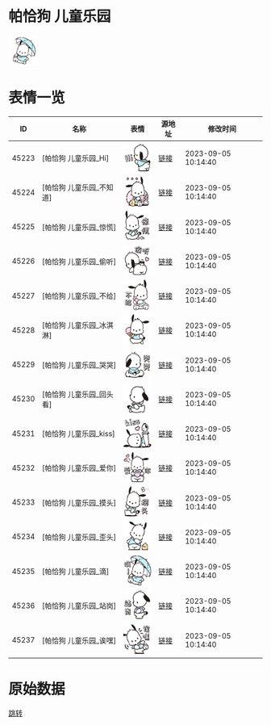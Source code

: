 # 帕恰狗 儿童乐园

<img src="./cover.png" height="60" alt="cover" />

# 表情一览

|ID|名称|表情|源地址|修改时间|
|----|----|----|----|----|
|45223|[帕恰狗 儿童乐园_Hi]|<img src="./pic/045223_%5B帕恰狗 儿童乐园_Hi%5D.png" height="60" alt="Hi"/>|[链接](https://i0.hdslb.com/bfs/garb/b84f9a20d6f176953c2bdb979fe55551cddfced5.png)|2023-09-05 10:14:40|
|45224|[帕恰狗 儿童乐园_不知道]|<img src="./pic/045224_%5B帕恰狗 儿童乐园_不知道%5D.png" height="60" alt="不知道"/>|[链接](https://i0.hdslb.com/bfs/garb/748700cc1380bdcc926fcd34fa5fa4f279e98029.png)|2023-09-05 10:14:40|
|45225|[帕恰狗 儿童乐园_惊慌]|<img src="./pic/045225_%5B帕恰狗 儿童乐园_惊慌%5D.png" height="60" alt="惊慌"/>|[链接](https://i0.hdslb.com/bfs/garb/eb36c5b2a19c8b1d3e145aa4300df23bfc898cc1.png)|2023-09-05 10:14:40|
|45226|[帕恰狗 儿童乐园_偷听]|<img src="./pic/045226_%5B帕恰狗 儿童乐园_偷听%5D.png" height="60" alt="偷听"/>|[链接](https://i0.hdslb.com/bfs/garb/0d38a854aa035d3d650ca2ff4c32625e1ba6a724.png)|2023-09-05 10:14:40|
|45227|[帕恰狗 儿童乐园_不给]|<img src="./pic/045227_%5B帕恰狗 儿童乐园_不给%5D.png" height="60" alt="不给"/>|[链接](https://i0.hdslb.com/bfs/garb/018d11a14096ad7d13b3c337c4f490f7e2124953.png)|2023-09-05 10:14:40|
|45228|[帕恰狗 儿童乐园_冰淇淋]|<img src="./pic/045228_%5B帕恰狗 儿童乐园_冰淇淋%5D.png" height="60" alt="冰淇淋"/>|[链接](https://i0.hdslb.com/bfs/garb/c6bdeb70e7faa81a87a03f8fb4f2544d8ecab39b.png)|2023-09-05 10:14:40|
|45229|[帕恰狗 儿童乐园_哭哭]|<img src="./pic/045229_%5B帕恰狗 儿童乐园_哭哭%5D.png" height="60" alt="哭哭"/>|[链接](https://i0.hdslb.com/bfs/garb/6f2bfb3b9ed081aefcc1f64ea5cbd54a3d4c56ed.png)|2023-09-05 10:14:40|
|45230|[帕恰狗 儿童乐园_回头看]|<img src="./pic/045230_%5B帕恰狗 儿童乐园_回头看%5D.png" height="60" alt="回头看"/>|[链接](https://i0.hdslb.com/bfs/garb/665ae8ff2693e384f55a5fc8d0d05efdeb9479db.png)|2023-09-05 10:14:40|
|45231|[帕恰狗 儿童乐园_kiss]|<img src="./pic/045231_%5B帕恰狗 儿童乐园_kiss%5D.png" height="60" alt="kiss"/>|[链接](https://i0.hdslb.com/bfs/garb/322ab60bc93dd1f15a842711dd0f464f5da5588e.png)|2023-09-05 10:14:40|
|45232|[帕恰狗 儿童乐园_爱你]|<img src="./pic/045232_%5B帕恰狗 儿童乐园_爱你%5D.png" height="60" alt="爱你"/>|[链接](https://i0.hdslb.com/bfs/garb/231d32c733abf67d90d839b8a753d5f7f6364092.png)|2023-09-05 10:14:40|
|45233|[帕恰狗 儿童乐园_摸头]|<img src="./pic/045233_%5B帕恰狗 儿童乐园_摸头%5D.png" height="60" alt="摸头"/>|[链接](https://i0.hdslb.com/bfs/garb/90e5b56b936bac122d6d441bc4ff6eb2c8d4287c.png)|2023-09-05 10:14:40|
|45234|[帕恰狗 儿童乐园_歪头]|<img src="./pic/045234_%5B帕恰狗 儿童乐园_歪头%5D.png" height="60" alt="歪头"/>|[链接](https://i0.hdslb.com/bfs/garb/d4bfe267fb279f100cff4079ef7bdf341ea94f9d.png)|2023-09-05 10:14:40|
|45235|[帕恰狗 儿童乐园_滴]|<img src="./pic/045235_%5B帕恰狗 儿童乐园_滴%5D.png" height="60" alt="滴"/>|[链接](https://i0.hdslb.com/bfs/garb/678da4bacc92cc49e79c8b2ce97403736c585790.png)|2023-09-05 10:14:40|
|45236|[帕恰狗 儿童乐园_站岗]|<img src="./pic/045236_%5B帕恰狗 儿童乐园_站岗%5D.png" height="60" alt="站岗"/>|[链接](https://i0.hdslb.com/bfs/garb/f62ff65f9d8c8ad583c0baacd6323ab62b937bff.png)|2023-09-05 10:14:40|
|45237|[帕恰狗 儿童乐园_诶嘿]|<img src="./pic/045237_%5B帕恰狗 儿童乐园_诶嘿%5D.png" height="60" alt="诶嘿"/>|[链接](https://i0.hdslb.com/bfs/garb/5ae5e0f93376ccd8256caab119915c407de8d900.png)|2023-09-05 10:14:40|

# 原始数据

[跳转](./raw.json)

